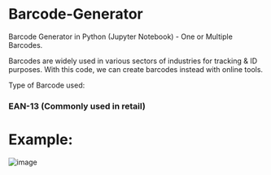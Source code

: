 # Barcode-Generator
Barcode Generator in Python (Jupyter Notebook) - One or Multiple Barcodes.

Barcodes are widely used in various sectors of industries for tracking & ID purposes. With this code, we can create barcodes instead with online tools.

Type of Barcode used:

### EAN-13 (Commonly used in retail)

# Example:

![image](https://github.com/user-attachments/assets/8623035a-cd8b-4407-99e0-e4895660fa4b)
